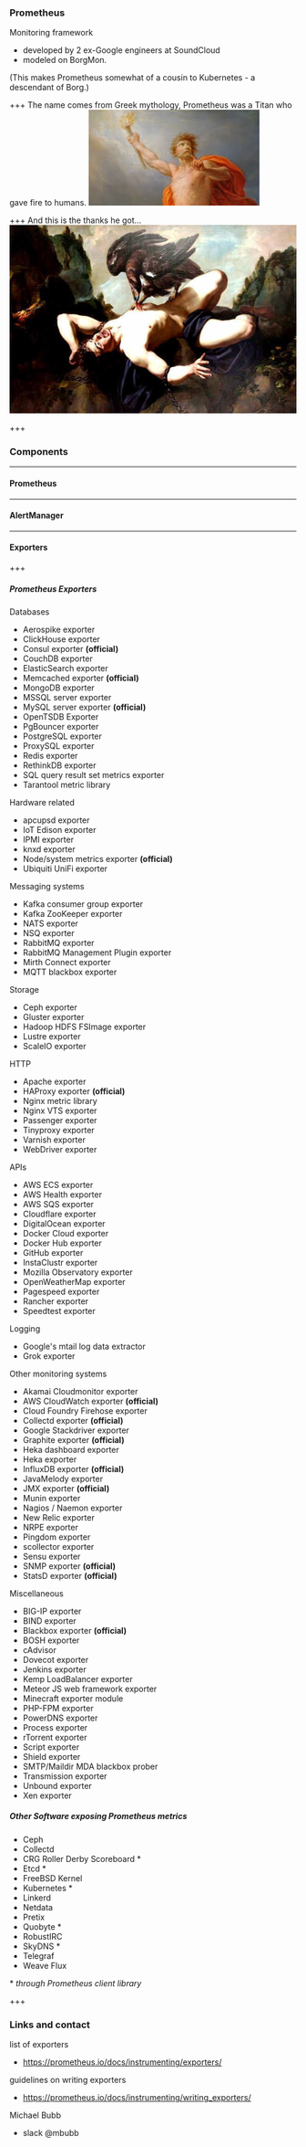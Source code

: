 ### Prometheus

Monitoring framework

- developed by 2 ex-Google engineers at SoundCloud
- modeled on BorgMon.

(This makes Prometheus somewhat of a cousin to Kubernetes - a descendant of Borg.)

+++
The name comes from Greek mythology, Prometheus was a Titan who gave fire to humans.
![Fire](promAssets/promFire.jpeg)

+++
And this is the thanks he got...
![Chains](promAssets/prometheusInChains.jpg)

+++
### Components

---

#### Prometheus

---

#### AlertManager

---

#### Exporters

+++

##### Prometheus Exporters
Databases
  - Aerospike exporter
  - ClickHouse exporter
  - Consul exporter __(official)__
  - CouchDB exporter
  - ElasticSearch exporter
  - Memcached exporter __(official)__
  - MongoDB exporter
  - MSSQL server exporter
  - MySQL server exporter __(official)__
  - OpenTSDB Exporter
  - PgBouncer exporter
  - PostgreSQL exporter
  - ProxySQL exporter
  - Redis exporter
  - RethinkDB exporter
  - SQL query result set metrics exporter
  - Tarantool metric library


Hardware related
  - apcupsd exporter
  - IoT Edison exporter
  - IPMI exporter
  - knxd exporter
  - Node/system metrics exporter __(official)__
  - Ubiquiti UniFi exporter


Messaging systems
  - Kafka consumer group exporter
  - Kafka ZooKeeper exporter
  - NATS exporter
  - NSQ exporter
  - RabbitMQ exporter
  - RabbitMQ Management Plugin exporter
  - Mirth Connect exporter
  - MQTT blackbox exporter

Storage
  - Ceph exporter
  - Gluster exporter
  - Hadoop HDFS FSImage exporter
  - Lustre exporter
  - ScaleIO exporter

HTTP
  - Apache exporter
  - HAProxy exporter __(official)__
  - Nginx metric library
  - Nginx VTS exporter
  - Passenger exporter
  - Tinyproxy exporter
  - Varnish exporter
  - WebDriver exporter

APIs
  - AWS ECS exporter
  - AWS Health exporter
  - AWS SQS exporter
  - Cloudflare exporter
  - DigitalOcean exporter
  - Docker Cloud exporter
  - Docker Hub exporter
  - GitHub exporter
  - InstaClustr exporter
  - Mozilla Observatory exporter
  - OpenWeatherMap exporter
  - Pagespeed exporter
  - Rancher exporter
  - Speedtest exporter


Logging
  - Google's mtail log data extractor
  - Grok exporter


Other monitoring systems
  - Akamai Cloudmonitor exporter
  - AWS CloudWatch exporter __(official)__
  - Cloud Foundry Firehose exporter
  - Collectd exporter __(official)__
  - Google Stackdriver exporter
  - Graphite exporter __(official)__
  - Heka dashboard exporter
  - Heka exporter
  - InfluxDB exporter __(official)__
  - JavaMelody exporter
  - JMX exporter __(official)__
  - Munin exporter
  - Nagios / Naemon exporter
  - New Relic exporter
  - NRPE exporter
  - Pingdom exporter
  - scollector exporter
  - Sensu exporter
  - SNMP exporter __(official)__
  - StatsD exporter __(official)__


Miscellaneous
  - BIG-IP exporter
  - BIND exporter
  - Blackbox exporter __(official)__
  - BOSH exporter
  - cAdvisor
  - Dovecot exporter
  - Jenkins exporter
  - Kemp LoadBalancer exporter
  - Meteor JS web framework exporter
  - Minecraft exporter module
  - PHP-FPM exporter
  - PowerDNS exporter
  - Process exporter
  - rTorrent exporter
  - Script exporter
  - Shield exporter
  - SMTP/Maildir MDA blackbox prober
  - Transmission exporter
  - Unbound exporter
  - Xen exporter

##### Other Software exposing Prometheus metrics
  - Ceph
  - Collectd
  - CRG Roller Derby Scoreboard *
  - Etcd  *
  - FreeBSD Kernel
  - Kubernetes  *
  - Linkerd
  - Netdata
  - Pretix
  - Quobyte  *
  - RobustIRC
  - SkyDNS  *
  - Telegraf
  - Weave Flux

  \* _through Prometheus client library_

+++

### Links and contact

list of exporters
- https://prometheus.io/docs/instrumenting/exporters/

guidelines on writing exporters
- https://prometheus.io/docs/instrumenting/writing_exporters/

Michael Bubb
- slack \@mbubb
